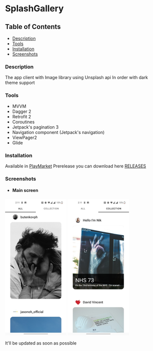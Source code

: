 # SplashGallery

## Table of Contents

- [Description](#description)
- [Tools](#tools)
- [Installation](#installation)
- [Screenshots](#screenshots)

### Description

The app client with Image library using Unsplash api In order with dark theme support

### Tools

- MVVM
- Dagger 2
- Retrofit 2
- Coroutines
- Jetpack's pagination 3
- Navigation component (Jetpack's navigation)
- ViewPager2
- Glide

### Installation

Available in [PlayMarket](https://play.google.com/store/apps/details?id=com.stslex.splashgallery)
Prerelease you can download here [RELEASES](https://github.com/Slex93/SplashGallery/releases) 

### Screenshots

- #### Main screen
<img src="./screenshots/Screenshot_1.jpg" width="200" > <img src="./screenshots/Screenshot_2.jpg" width="200" > 

It'll be updated as soon as possible
